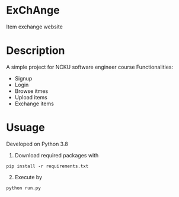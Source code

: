 # ExChAnge
Item exchange website
# Description
A simple project for NCKU software engineer course
Functionalities:
* Signup
* Login
* Browse itmes
* Upload items
* Exchange items
# Usuage
Developed on Python 3.8
1. Download required packages with
```
pip install -r requirements.txt
```
2. Execute by
```
python run.py
```
